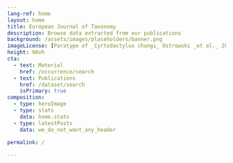 ```yaml
---
lang-ref: home
layout: home
title: European Journal of Taxonomy
description: Browse data extracted from our publications
background: /assets/images/placeholders/banner.png
imageLicense: [Paratype of _Cyrtodactylus chungi_ Ostrowski _et al._ 2021](https://gbif.org/occurrence/3015414302) from [A new _Cyrtodactylus_ (Squamata: Gekkonidae) from Binh Thuan Province, southern Vietnam](/dataset/786e641d-25ba-42e0-a57e-74ab944674ed)
height: 90vh
cta:
  - text: Material
    href: /occurrence/search
  - text: Publications
    href: /dataset/search
    isPrimary: true
composition:
  - type: heroImage
  - type: stats
    data: home.stats
  - type: latestPosts
    data: we_do_not_want_any_header
    
permalink: /

---
```

